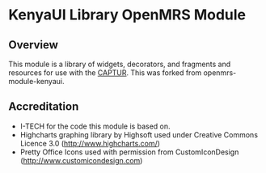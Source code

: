 KenyaUI Library OpenMRS Module
===========================

Overview
--------
This module is a library of widgets, decorators, and fragments and resources for use with the [CAPTUR](https://github.com/captur/openmrs-module-captur). This was forked
from openmrs-module-kenyaui.

Accreditation
-------------
* I-TECH for the code this module is based on.
* Highcharts graphing library by Highsoft used under Creative Commons Licence 3.0 (http://www.highcharts.com/)
* Pretty Office Icons used with permission from CustomIconDesign (http://www.customicondesign.com)
